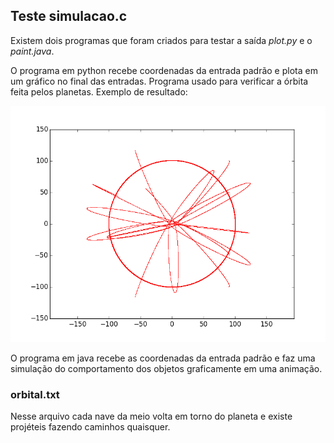 ## Teste simulacao.c

Existem dois programas que foram criados para testar a saída *plot.py* e o *paint.java*.

O programa em python recebe coordenadas da entrada padrão e plota em um gráfico no final das entradas. Programa usado para verificar a órbita feita pelos planetas. Exemplo de resultado:

![Exemplo orbital.txt](teste1.png)

O programa em java recebe as coordenadas da entrada padrão e faz uma simulação do comportamento dos objetos graficamente em uma animação.

### orbital.txt
Nesse arquivo cada nave da meio volta em torno do planeta e existe projéteis fazendo caminhos quaisquer.
